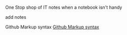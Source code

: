 One Stop shop of IT notes when a notebook isn't handy

add notes


Github Markup syntax [Github Markup syntax]([https://pages.github.com/](https://docs.github.com/en/get-started/writing-on-github/getting-started-with-writing-and-formatting-on-github/basic-writing-and-formatting-syntax))
